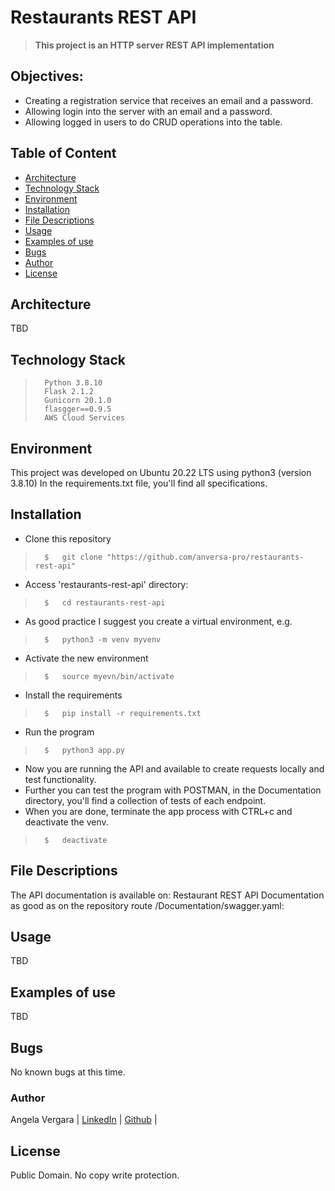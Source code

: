 # Restaurants REST API

>   **This project is an HTTP server REST API implementation**

## Objectives: 
*  Creating a registration service that receives an email and a password.
*   Allowing login into the server with an email and a password.
*   Allowing logged in users to do CRUD operations into the table.

## Table of Content
* [Architecture](#architecture)
* [Technology Stack ](#technology-stack)
* [Environment](#environment)
* [Installation](#installation)
* [File Descriptions](#file-descriptions)
* [Usage](#usage)
* [Examples of use](#examples-of-use)
* [Bugs](#bugs)
* [Author](#author)
* [License](#license)

## Architecture
TBD

## Technology Stack
>       Python 3.8.10   
>       Flask 2.1.2
>       Gunicorn 20.1.0
>       flasgger==0.9.5
>       AWS Cloud Services

## Environment
This project was developed on Ubuntu 20.22 LTS using python3 (version 3.8.10)
In the requirements.txt file, you'll find all specifications.

## Installation
* Clone this repository
>       $   git clone "https://github.com/anversa-pro/restaurants-rest-api"
* Access 'restaurants-rest-api' directory: 
>       $   cd restaurants-rest-api
* As good practice I suggest you create a virtual environment, e.g.
>       $   python3 -m venv myvenv
* Activate the new environment
>       $   source myevn/bin/activate
* Install the requirements
>       $   pip install -r requirements.txt
* Run the program
>       $   python3 app.py
* Now you are running the API and available to create requests locally and test functionality.
* Further you can test the program with POSTMAN, in the Documentation directory, you'll find a collection 
of tests of each endpoint.
* When you are done, terminate the app process with CTRL+c and deactivate the venv.
>       $   deactivate

## File Descriptions
The API documentation is available on: Restaurant REST API Documentation 
as good as on the repository route /Documentation/swagger.yaml:

## Usage
TBD

## Examples of use
TBD

## Bugs
No known bugs at this time.

### Author
Angela Vergara | 
[LinkedIn](https://www.linkedin.com/in/angela-vergara-salamanca/?locale=en_US) | 
[Github](https://github.com/anversa-pro) |

## License
Public Domain. No copy write protection.
